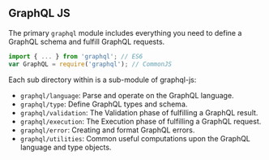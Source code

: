 GraphQL JS
----------

The primary `graphql` module includes everything you need to define a GraphQL
schema and fulfill GraphQL requests.

```js
import { ... } from 'graphql'; // ES6
var GraphQL = require('graphql'); // CommonJS
```

Each sub directory within is a sub-module of graphql-js:

* `graphql/language`: Parse and operate on the GraphQL language.
* `graphql/type`: Define GraphQL types and schema.
* `graphql/validation`: The Validation phase of fulfilling a GraphQL result.
* `graphql/execution`: The Execution phase of fulfilling a GraphQL request.
* `graphql/error`: Creating and format GraphQL errors.
* `graphql/utilities`: Common useful computations upon the GraphQL language and
  type objects.
